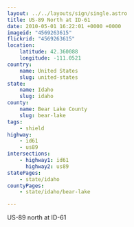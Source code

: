 ```yaml
---
layout: ../../layouts/sign/single.astro
title: US-89 North at ID-61
date: 2010-05-01 16:22:01 +0000 +0000
imageid: "4569263615"
flickrid: "4569263615"
location:
    latitude: 42.360088
    longitude: -111.0521
country:
    name: United States
    slug: united-states
state:
    name: Idaho
    slug: idaho
county:
    name: Bear Lake County
    slug: bear-lake
tags:
    - shield
highway:
    - id61
    - us89
intersections:
    - highway1: id61
      highway2: us89
statePages:
    - state/idaho
countyPages:
    - state/idaho/bear-lake

---
```

US-89 north at ID-61